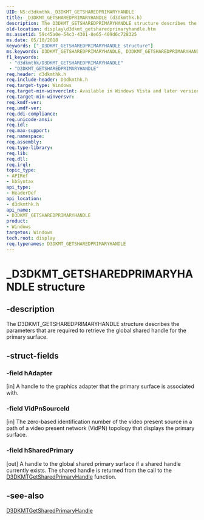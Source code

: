 ```yaml
---
UID: NS:d3dkmthk._D3DKMT_GETSHAREDPRIMARYHANDLE
title: _D3DKMT_GETSHAREDPRIMARYHANDLE (d3dkmthk.h)
description: The D3DKMT_GETSHAREDPRIMARYHANDLE structure describes the parameters that are required to retrieve the global shared handle for the primary surface.
old-location: display\d3dkmt_getsharedprimaryhandle.htm
ms.assetid: 59c45a0e-54c3-4301-8e65-409d6c728325
ms.date: 05/10/2018
keywords: ["_D3DKMT_GETSHAREDPRIMARYHANDLE structure"]
ms.keywords: D3DKMT_GETSHAREDPRIMARYHANDLE, D3DKMT_GETSHAREDPRIMARYHANDLE structure [Display Devices], OpenGL_Structs_322563d8-5546-4b10-bd74-101f3ffb633a.xml, _D3DKMT_GETSHAREDPRIMARYHANDLE, d3dkmthk/D3DKMT_GETSHAREDPRIMARYHANDLE, display.d3dkmt_getsharedprimaryhandle
f1_keywords:
 - "d3dkmthk/D3DKMT_GETSHAREDPRIMARYHANDLE"
 - "D3DKMT_GETSHAREDPRIMARYHANDLE"
req.header: d3dkmthk.h
req.include-header: D3dkmthk.h
req.target-type: Windows
req.target-min-winverclnt: Available in Windows Vista and later versions of the Windows operating systems.
req.target-min-winversvr: 
req.kmdf-ver: 
req.umdf-ver: 
req.ddi-compliance: 
req.unicode-ansi: 
req.idl: 
req.max-support: 
req.namespace: 
req.assembly: 
req.type-library: 
req.lib: 
req.dll: 
req.irql: 
topic_type:
- APIRef
- kbSyntax
api_type:
- HeaderDef
api_location:
- d3dkmthk.h
api_name:
- D3DKMT_GETSHAREDPRIMARYHANDLE
product:
- Windows
targetos: Windows
tech.root: display
req.typenames: D3DKMT_GETSHAREDPRIMARYHANDLE
---
```


# _D3DKMT_GETSHAREDPRIMARYHANDLE structure


## -description


The D3DKMT_GETSHAREDPRIMARYHANDLE structure describes the parameters that are required to retrieve the global shared handle for the primary surface.


## -struct-fields




### -field hAdapter

[in] A handle to the graphics adapter that the primary surface is associated with.


### -field VidPnSourceId

[in] The zero-based identification number of the video present source in a path of a video present network (VidPN) topology that displays the primary surface.


### -field hSharedPrimary

[out] A handle to the global shared primary surface if a shared handle currently exists. The shared handle is returned from the call to the <a href="https://docs.microsoft.com/windows-hardware/drivers/ddi/d3dkmthk/nf-d3dkmthk-d3dkmtgetsharedprimaryhandle">D3DKMTGetSharedPrimaryHandle</a> function.


## -see-also




<a href="https://docs.microsoft.com/windows-hardware/drivers/ddi/d3dkmthk/nf-d3dkmthk-d3dkmtgetsharedprimaryhandle">D3DKMTGetSharedPrimaryHandle</a>
 

 

